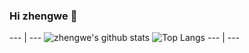 ### Hi zhengwe 👋

--- | ---
![zhengwe's github stats](https://github-readme-stats.vercel.app/api?username=zhengwe&show_icons=true&theme=radical&include_all_commits=true) ![Top Langs](https://github-readme-stats.vercel.app/api/top-langs/?username=zhengwe&layout=compact)
--- | ---
